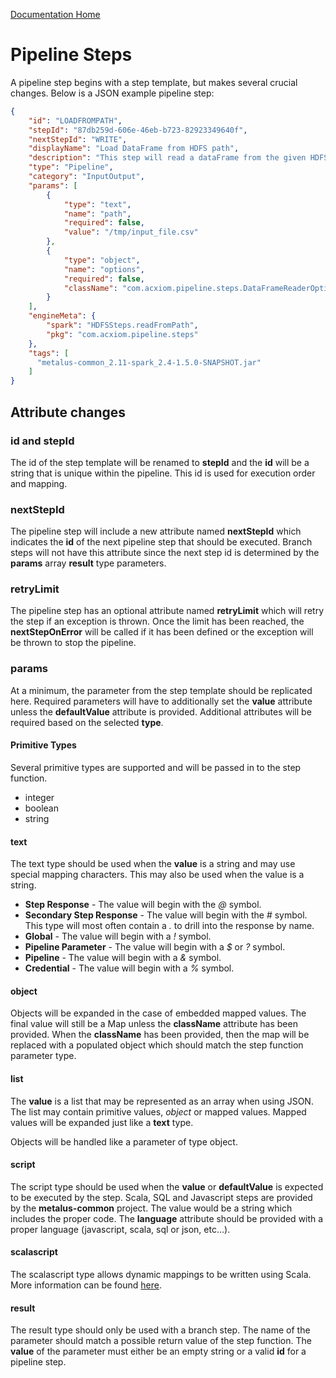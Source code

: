 [Documentation Home](readme.md)

# Pipeline Steps
A pipeline step begins with a step template, but makes several crucial changes. Below is a JSON example pipeline step:

```JSON
{
	"id": "LOADFROMPATH",
	"stepId": "87db259d-606e-46eb-b723-82923349640f",
	"nextStepId": "WRITE",
	"displayName": "Load DataFrame from HDFS path",
	"description": "This step will read a dataFrame from the given HDFS path",
	"type": "Pipeline",
	"category": "InputOutput",
	"params": [
		{
			"type": "text",
			"name": "path",
			"required": false,
			"value": "/tmp/input_file.csv"
		},
		{
			"type": "object",
			"name": "options",
			"required": false,
			"className": "com.acxiom.pipeline.steps.DataFrameReaderOptions"
		}
	],
	"engineMeta": {
		"spark": "HDFSSteps.readFromPath",
		"pkg": "com.acxiom.pipeline.steps"
	},
	"tags": [
	  "metalus-common_2.11-spark_2.4-1.5.0-SNAPSHOT.jar"
	]
}
```

## Attribute changes
### id and stepId 
The id of the step template will be renamed to **stepId** and the **id** will be a string that is unique within the 
pipeline. This id is used for execution order and mapping.

### nextStepId
The pipeline step will include a new attribute named **nextStepId** which indicates the **id** of the next pipeline step
that should be executed. Branch steps will not have this attribute since the next step id is determined by the **params**
array **result** type parameters.

### retryLimit
The pipeline step has an optional attribute named **retryLimit** which will retry the step if an exception is thrown.
Once the limit has been reached, the **nextStepOnError** will be called if it has been defined or the exception will
be thrown to stop the pipeline.

### params
At a minimum, the parameter from the step template should be replicated here. Required parameters will have to additionally
set the **value** attribute unless the **defaultValue** attribute is provided. Additional attributes will be required 
based on the selected **type**.

#### Primitive Types
Several primitive types are supported and will be passed in to the step function.

* integer
* boolean
* string

#### text
The text type should be used when the **value** is a string and may use special mapping characters. This may also be used 
when the value is a string.

* **Step Response** - The value will begin with the *@* symbol.
* **Secondary Step Response** - The value will begin with the *#* symbol. This type will most often contain a *.* to drill into the response by name.
* **Global** - The value will begin with a *!* symbol.
* **Pipeline Parameter** - The value will begin with a *$* or *?* symbol.
* **Pipeline** - The value will begin with a *&* symbol.
* **Credential** - The value will begin with a *%* symbol.

#### object
Objects will be expanded in the case of embedded mapped values. The final value will still be a Map unless the **className**
attribute has been provided. When the **className** has been provided, then the map will be replaced with a populated
object which should match the step function parameter type.
#### list
The **value** is a list that may be represented as an array when using JSON. The list may contain primitive values, 
*object* or mapped values. Mapped values will be expanded just like a **text** type.

Objects will be handled like a parameter of type object.
#### script
The script type should be used when the **value** or **defaultValue** is expected to be executed by the step. Scala, SQL 
and Javascript steps are provided by the **metalus-common** project. The value would be a string which includes the 
proper code. The **language** attribute should be provided with a proper language (javascript, scala, sql or json, etc...).
#### scalascript
The scalascript type allows dynamic mappings to be written using Scala. More information can be found [here](step-templates.md#scala-script-parameters).
#### result
The result type should only be used with a branch step. The name of the parameter should match a possible return value
of the step function. The **value** of the parameter must either be an empty string or a valid **id** for a pipeline step.
